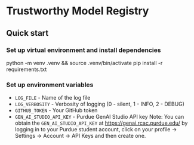 # Trustworthy Model Registry

## Quick start
### Set up virtual environment and install dependencies
python -m venv .venv && source .venv/bin/activate
pip install -r requirements.txt

### Set up environment variables
- `LOG_FILE` - Name of the log file
- `LOG_VERBOSITY` - Verbosity of logging (0 - silent, 1 - INFO, 2 - DEBUG)
- `GITHUB_TOKEN` - Your GitHub token
- `GEN_AI_STUDIO_API_KEY` - Purdue GenAI Studio API key 
Note: You can obtain the `GEN_AI_STUDIO_API_KEY` at https://genai.rcac.purdue.edu/ by logging in to your Purdue student account, click on your profile -> Settings -> Account -> API Keys and then create one.

